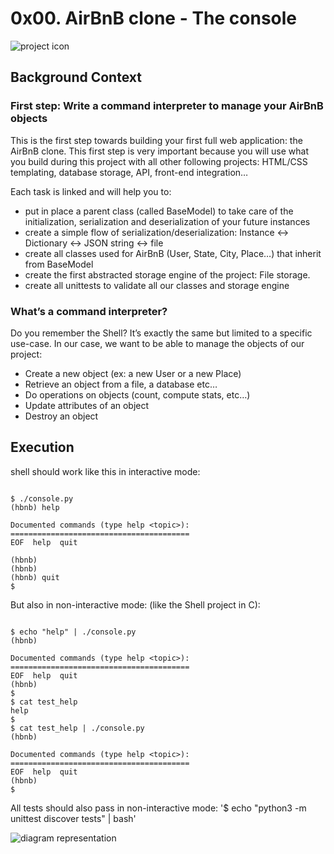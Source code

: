 # **0x00. AirBnB clone - The console**

![project icon](https://s3.amazonaws.com/alx-intranet.hbtn.io/uploads/medias/2018/6/65f4a1dd9c51265f49d0.png?X-Amz-Algorithm=AWS4-HMAC-SHA256&X-Amz-Credential=AKIARDDGGGOUSBVO6H7D%2F20211112%2Fus-east-1%2Fs3%2Faws4_request&X-Amz-Date=20211112T083330Z&X-Amz-Expires=86400&X-Amz-SignedHeaders=host&X-Amz-Signature=6f395859ee17f859aa4d8906b4adb8f9a8410448d1327dfc8f03212b0807f45b)

## Background Context

### First step: Write a command interpreter to manage your AirBnB objects

This is the first step towards building your first full web application: the AirBnB clone. This first step is very important because you will use what you build during this project with all other following projects: HTML/CSS templating, database storage, API, front-end integration…

Each task is linked and will help you to:

- put in place a parent class (called BaseModel) to take care of the initialization, serialization and deserialization of your future instances
- create a simple flow of serialization/deserialization: Instance <-> Dictionary <-> JSON string <-> file
- create all classes used for AirBnB (User, State, City, Place…) that inherit from BaseModel
- create the first abstracted storage engine of the project: File storage.
- create all unittests to validate all our classes and storage engine
    
### What’s a command interpreter?

Do you remember the Shell? It’s exactly the same but limited to a specific use-case. In our case, we want to be able to manage the objects of our project:

- Create a new object (ex: a new User or a new Place)
- Retrieve an object from a file, a database etc…
- Do operations on objects (count, compute stats, etc…)
- Update attributes of an object
- Destroy an object
    
## Execution

shell should work like this in interactive mode:
```
    
$ ./console.py
(hbnb) help

Documented commands (type help <topic>):
========================================
EOF  help  quit

(hbnb) 
(hbnb) 
(hbnb) quit
$
```
But also in non-interactive mode: (like the Shell project in C):
```

$ echo "help" | ./console.py
(hbnb)

Documented commands (type help <topic>):
========================================
EOF  help  quit
(hbnb) 
$
$ cat test_help
help
$
$ cat test_help | ./console.py
(hbnb)

Documented commands (type help <topic>):
========================================
EOF  help  quit
(hbnb) 
$
```

All tests should also pass in non-interactive mode: '$ echo "python3 -m unittest discover tests" | bash'

![diagram representation](https://s3.amazonaws.com/alx-intranet.hbtn.io/uploads/medias/2018/6/815046647d23428a14ca.png?X-Amz-Algorithm=AWS4-HMAC-SHA256&X-Amz-Credential=AKIARDDGGGOUSBVO6H7D%2F20211112%2Fus-east-1%2Fs3%2Faws4_request&X-Amz-Date=20211112T080559Z&X-Amz-Expires=86400&X-Amz-SignedHeaders=host&X-Amz-Signature=3504bc190ec53373e40ddcfbbc4a913720693a8f04f94f5eaf2bde1529960ce3)
